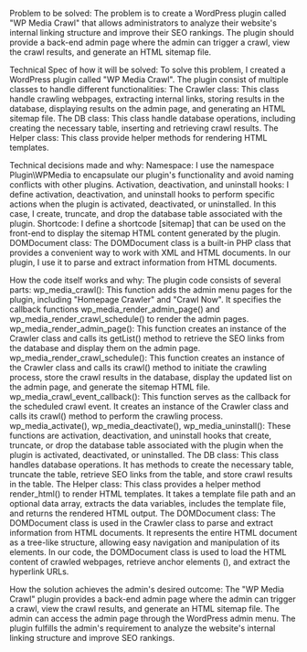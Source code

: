 Problem to be solved:
The problem is to create a WordPress plugin called "WP Media Crawl" that allows administrators to analyze their website's internal linking structure and improve their SEO rankings. The plugin should provide a back-end admin page where the admin can trigger a crawl, view the crawl results, and generate an HTML sitemap file.

Technical Spec of how it will be solved:
To solve this problem, I created a WordPress plugin called "WP Media Crawl". The plugin consist of multiple classes to handle different functionalities:
The Crawler class: This class handle crawling webpages, extracting internal links, storing results in the database, displaying results on the admin page, and generating an HTML sitemap file.
The DB class: This class handle database operations, including creating the necessary table, inserting and retrieving crawl results.
The Helper class: This class provide helper methods for rendering HTML templates.

Technical decisions made and why:
Namespace: I use the namespace Plugin\WPMedia to encapsulate our plugin's functionality and avoid naming conflicts with other plugins.
Activation, deactivation, and uninstall hooks: I define activation, deactivation, and uninstall hooks to perform specific actions when the plugin is activated, deactivated, or uninstalled. In this case, I create, truncate, and drop the database table associated with the plugin.
Shortcode: I define a shortcode [sitemap] that can be used on the front-end to display the sitemap HTML content generated by the plugin.
DOMDocument class: The DOMDocument class is a built-in PHP class that provides a convenient way to work with XML and HTML documents. In our plugin, I use it to parse and extract information from HTML documents.

How the code itself works and why:
The plugin code consists of several parts:
wp_media_crawl(): This function adds the admin menu pages for the plugin, including "Homepage Crawler" and "Crawl Now". It specifies the callback functions wp_media_render_admin_page() and wp_media_render_crawl_schedule() to render the admin pages.
wp_media_render_admin_page(): This function creates an instance of the Crawler class and calls its getList() method to retrieve the SEO links from the database and display them on the admin page.
wp_media_render_crawl_schedule(): This function creates an instance of the Crawler class and calls its crawl() method to initiate the crawling process, store the crawl results in the database, display the updated list on the admin page, and generate the sitemap HTML file.
wp_media_crawl_event_callback(): This function serves as the callback for the scheduled crawl event. It creates an instance of the Crawler class and calls its crawl() method to perform the crawling process.
wp_media_activate(), wp_media_deactivate(), wp_media_uninstall(): These functions are activation, deactivation, and uninstall hooks that create, truncate, or drop the database table associated with the plugin when the plugin is activated, deactivated, or uninstalled.
The DB class: This class handles database operations. It has methods to create the necessary table, truncate the table, retrieve SEO links from the table, and store crawl results in the table.
The Helper class: This class provides a helper method render_html() to render HTML templates. It takes a template file path and an optional data array, extracts the data variables, includes the template file, and returns the rendered HTML output.
The DOMDocument class: The DOMDocument class is used in the Crawler class to parse and extract information from HTML documents. It represents the entire HTML document as a tree-like structure, allowing easy navigation and manipulation of its elements. In our code, the DOMDocument class is used to load the HTML content of crawled webpages, retrieve anchor elements (<a>), and extract the hyperlink URLs.

How the solution achieves the admin's desired outcome:
The "WP Media Crawl" plugin provides a back-end admin page where the admin can trigger a crawl, view the crawl results, and generate an HTML sitemap file. The admin can access the admin page through the WordPress admin menu. The plugin fulfills the admin's requirement to analyze the website's internal linking structure and improve SEO rankings.